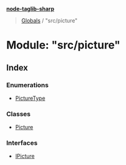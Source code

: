 **[node-taglib-sharp](../README.md)**

> [Globals](../globals.md) / "src/picture"

# Module: "src/picture"

## Index

### Enumerations

* [PictureType](../enums/_src_picture_.picturetype.md)

### Classes

* [Picture](../classes/_src_picture_.picture.md)

### Interfaces

* [IPicture](../interfaces/_src_picture_.ipicture.md)
